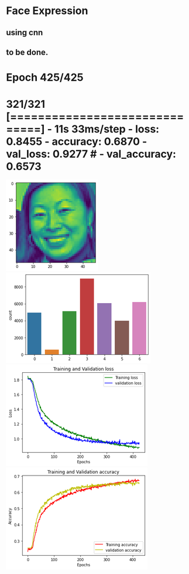# Face Expression 
## using cnn
## to be done.
# Epoch 425/425
# 321/321 [==============================] - 11s 33ms/step - loss: 0.8455 - accuracy: 0.6870 - val_loss: 0.9277 # - val_accuracy: 0.6573

![Alt text](x.png?raw=true "X data")
![Alt text](y.png?raw=true "Y Data")
![Alt text](loss.png?raw=true "Loss")
![Alt text](accu.png?raw=true "Accu")
